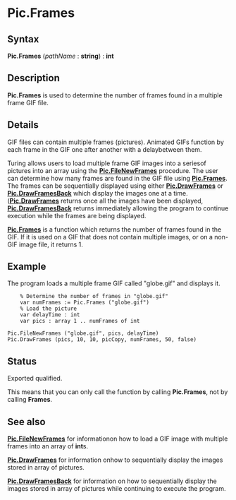 
# Pic.Frames

## Syntax
**Pic.Frames** (_pathName_ : **string**) : **int**

## Description
**Pic.Frames** is used to determine the number of frames found in a multiple frame GIF file.


## Details
GIF files can contain multiple frames (pictures).  Animated GIFs function by each frame in the GIF one after another with a delaybetween them.

Turing allows users to load multiple frame GIF images into a seriesof pictures into an array using the **[Pic.FileNewFrames](pic_filenewframes.html)** procedure.  The user can determine how many frames are found in the GIF file using **[Pic.Frames]()**.  The frames can be sequentially displayed using either **[Pic.DrawFrames](pic_drawframes.html)** or **[Pic.DrawFramesBack](pic_drawframesback.html)** which display the images one at a time.(**[Pic.DrawFrames](pic_drawframes.html)** returns once all the images have been displayed, **[Pic.DrawFramesBack](pic_drawframesback.html)** returns immediately allowing the program to continue execution while the frames are being displayed.

**[Pic.Frames]()** is a function which returns the number of frames found in the GIF.  If it is used on a GIF that does not contain multiple images, or on a non-GIF image file, it returns 1.


## Example
The program loads a multiple frame GIF called "globe.gif" and displays it.

        % Determine the number of frames in "globe.gif"
        var numFrames := Pic.Frames ("globe.gif")
        % Load the picture
        var delayTime : int
        var pics : array 1 .. numFrames of int

	Pic.FileNewFrames ("globe.gif", pics, delayTime)
	Pic.DrawFrames (pics, 10, 10, picCopy, numFrames, 50, false)
## Status
Exported qualified.

This means that you can only call the function by calling **Pic.Frames**, not by calling **Frames**.


## See also
**[Pic.FileNewFrames](pic_filenewframes.html)** for informationon how to load a GIF image with multiple frames into an array of **int**s.

**[Pic.DrawFrames](pic_drawframes.html)** for information onhow to sequentially display the images stored in array of pictures.

**[Pic.DrawFramesBack](pic_drawframesback.html)** for information on how to sequentially display the images stored in array of pictures while continuing to execute the program.

